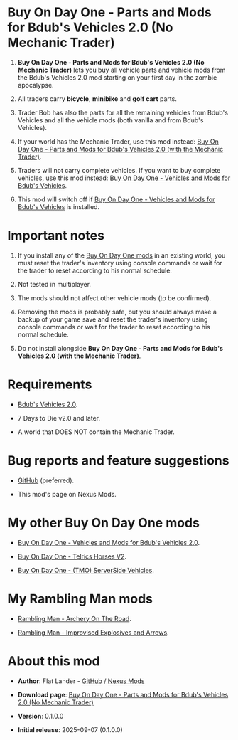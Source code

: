 # Buy On Day One - Parts and Mods for Bdub's Vehicles 2.0 (No Mechanic Trader)

1. **Buy On Day One - Parts and Mods for Bdub's Vehicles 2.0 (No Mechanic Trader)** lets you buy all vehicle parts and vehicle mods from the Bdub's Vehicles 2.0 mod starting on your first day in the zombie apocalypse.

2. All traders carry **bicycle**, **minibike** and **golf cart** parts.

3. Trader Bob has also the parts for all the remaining vehicles from Bdub's Vehicles and all the vehicle mods (both vanilla and from Bdub's Vehicles). 

4. If your world has the Mechanic Trader, use this mod instead: [Buy On Day One - Parts and Mods for Bdub's Vehicles 2.0 (with the Mechanic Trader)](https://www.nexusmods.com/7daystodie/mods/8581).

5. Traders will not carry complete vehicles. If you want to buy complete vehicles, use this mod instead: [Buy On Day One - Vehicles and Mods for Bdub's Vehicles](https://www.nexusmods.com/7daystodie/mods/8565).

6. This mod will switch off if [Buy On Day One - Vehicles and Mods for Bdub's Vehicles](https://www.nexusmods.com/7daystodie/mods/8565) is installed. 

# Important notes

1. If you install any of the [Buy On Day One mods](https://next.nexusmods.com/profile/flatlanderone/mods) in an existing world, you must reset the trader's inventory using console commands or wait for the trader to reset according to his normal schedule.

2. Not tested in multiplayer.

3. The mods should not affect other vehicle mods (to be confirmed).

4. Removing the mods is probably safe, but you should always make a backup of your game save and reset the trader's inventory using console commands or wait for the trader to reset according to his normal schedule.

5. Do not install alongside **Buy On Day One - Parts and Mods for Bdub's Vehicles 2.0 (with the Mechanic Trader)**.

# Requirements

- [Bdub's Vehicles 2.0](https://www.nexusmods.com/7daystodie/mods/342).

- 7 Days to Die v2.0 and later.

- A world that DOES NOT contain the Mechanic Trader.

# Bug reports and feature suggestions

- [GitHub](https://github.com/flatlanderone/flatlander-releases/issues) (preferred).

- This mod's page on Nexus Mods.

# My other Buy On Day One mods

- [Buy On Day One - Vehicles and Mods for Bdub's Vehicles 2.0](https://www.nexusmods.com/7daystodie/mods/8565).

- [Buy On Day One - Telrics Horses V2](https://www.nexusmods.com/7daystodie/mods/8371).

- [Buy On Day One - (TMO) ServerSide Vehicles](https://www.nexusmods.com/7daystodie/mods/8378).

# My Rambling Man mods

- [Rambling Man - Archery On The Road](https://www.nexusmods.com/7daystodie/mods/8512).

- [Rambling Man - Improvised Explosives and Arrows](https://www.nexusmods.com/7daystodie/mods/8456).

# About this mod

- **Author**: Flat Lander - [GitHub](https://github.com/flatlanderone/flatlander-releases) / [Nexus Mods](https://next.nexusmods.com/profile/flatlanderone)

- **Download page**: [Buy On Day One - Parts and Mods for Bdub's Vehicles 2.0 (No Mechanic Trader)](https://www.nexusmods.com/7daystodie/mods/8566)

- **Version**: 0.1.0.0

- **Initial release**: 2025-09-07 (0.1.0.0)


